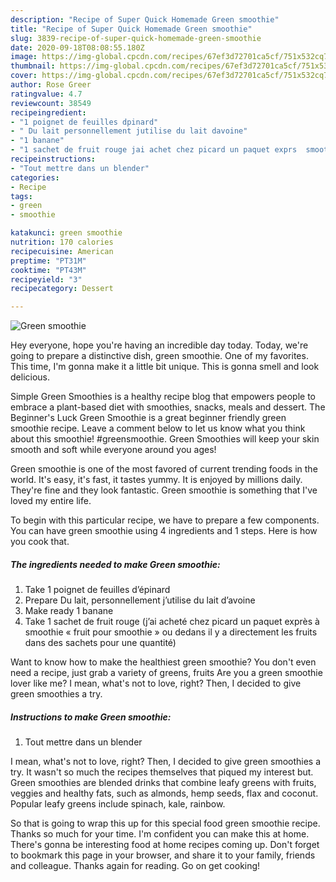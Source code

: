 ```yaml
---
description: "Recipe of Super Quick Homemade Green smoothie"
title: "Recipe of Super Quick Homemade Green smoothie"
slug: 3839-recipe-of-super-quick-homemade-green-smoothie
date: 2020-09-18T08:08:55.180Z
image: https://img-global.cpcdn.com/recipes/67ef3d72701ca5cf/751x532cq70/green-smoothie-photo-principale-de-la-recette.jpg
thumbnail: https://img-global.cpcdn.com/recipes/67ef3d72701ca5cf/751x532cq70/green-smoothie-photo-principale-de-la-recette.jpg
cover: https://img-global.cpcdn.com/recipes/67ef3d72701ca5cf/751x532cq70/green-smoothie-photo-principale-de-la-recette.jpg
author: Rose Greer
ratingvalue: 4.7
reviewcount: 38549
recipeingredient:
- "1 poignet de feuilles dpinard"
- " Du lait personnellement jutilise du lait davoine"
- "1 banane"
- "1 sachet de fruit rouge jai achet chez picard un paquet exprs  smoothie  fruit pour smoothie  ou dedans il y a directement les fruits dans des sachets pour une quantit"
recipeinstructions:
- "Tout mettre dans un blender"
categories:
- Recipe
tags:
- green
- smoothie

katakunci: green smoothie 
nutrition: 170 calories
recipecuisine: American
preptime: "PT31M"
cooktime: "PT43M"
recipeyield: "3"
recipecategory: Dessert

---
```



![Green smoothie](https://img-global.cpcdn.com/recipes/67ef3d72701ca5cf/751x532cq70/green-smoothie-photo-principale-de-la-recette.jpg)

Hey everyone, hope you're having an incredible day today. Today, we're going to prepare a distinctive dish, green smoothie. One of my favorites. This time, I'm gonna make it a little bit unique. This is gonna smell and look delicious.

Simple Green Smoothies is a healthy recipe blog that empowers people to embrace a plant-based diet with smoothies, snacks, meals and dessert. The Beginner&#39;s Luck Green Smoothie is a great beginner friendly green smoothie recipe. Leave a comment below to let us know what you think about this smoothie! #greensmoothie. Green Smoothies will keep your skin smooth and soft while everyone around you ages!

Green smoothie is one of the most favored of current trending foods in the world. It's easy, it's fast, it tastes yummy. It is enjoyed by millions daily. They're fine and they look fantastic. Green smoothie is something that I've loved my entire life.


To begin with this particular recipe, we have to prepare a few components. You can have green smoothie using 4 ingredients and 1 steps. Here is how you cook that.

<!--inarticleads1-->

##### The ingredients needed to make Green smoothie:

1. Take 1 poignet de feuilles d’épinard
1. Prepare  Du lait, personnellement j’utilise du lait d’avoine
1. Make ready 1 banane
1. Take 1 sachet de fruit rouge (j’ai acheté chez picard un paquet exprès à smoothie « fruit pour smoothie » ou dedans il y a directement les fruits dans des sachets pour une quantité)


Want to know how to make the healthiest green smoothie? You don&#39;t even need a recipe, just grab a variety of greens, fruits Are you a green smoothie lover like me? I mean, what&#39;s not to love, right? Then, I decided to give green smoothies a try. 

<!--inarticleads2-->

##### Instructions to make Green smoothie:

1. Tout mettre dans un blender


I mean, what&#39;s not to love, right? Then, I decided to give green smoothies a try. It wasn&#39;t so much the recipes themselves that piqued my interest but. Green smoothies are blended drinks that combine leafy greens with fruits, veggies and healthy fats, such as almonds, hemp seeds, flax and coconut. Popular leafy greens include spinach, kale, rainbow. 

So that is going to wrap this up for this special food green smoothie recipe. Thanks so much for your time. I'm confident you can make this at home. There's gonna be interesting food at home recipes coming up. Don't forget to bookmark this page in your browser, and share it to your family, friends and colleague. Thanks again for reading. Go on get cooking!
